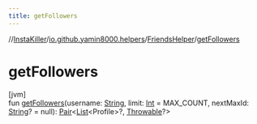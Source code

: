 ```yaml
---
title: getFollowers
---
```

//[InstaKiller](../../../index.html)/[io.github.yamin8000.helpers](../index.html)/[FriendsHelper](index.html)/[getFollowers](get-followers.html)



# getFollowers



[jvm]\
fun [getFollowers](get-followers.html)(username: [String](https://kotlinlang.org/api/latest/jvm/stdlib/kotlin/-string/index.html), limit: [Int](https://kotlinlang.org/api/latest/jvm/stdlib/kotlin/-int/index.html) = MAX_COUNT, nextMaxId: [String](https://kotlinlang.org/api/latest/jvm/stdlib/kotlin/-string/index.html)? = null): [Pair](https://kotlinlang.org/api/latest/jvm/stdlib/kotlin/-pair/index.html)&lt;[List](https://kotlinlang.org/api/latest/jvm/stdlib/kotlin.collections/-list/index.html)&lt;Profile&gt;?, [Throwable](https://kotlinlang.org/api/latest/jvm/stdlib/kotlin/-throwable/index.html)?&gt;




